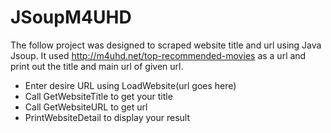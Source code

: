 # JSoupM4UHD

The follow project was designed to scraped website title and url using Java Jsoup.
It used http://m4uhd.net/top-recommended-movies as a url and print out the title and main url of given url.


- Enter desire URL using LoadWebsite(url goes here)
- Call GetWebsiteTitle to get your title
- Call GetWebsiteURL to get url
- PrintWebsiteDetail to display your result
